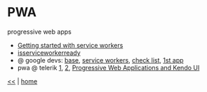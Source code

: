 # PWA

progressive web apps

+ [Getting started with service workers](https://angular.io/guide/service-worker-getting-started)
+ [isserviceworkerready](https://jakearchibald.github.io/isserviceworkerready/)
+ @ google devs: [base](https://developers.google.com/web/progressive-web-apps/), [service workers](https://developers.google.com/web/fundamentals/primers/service-workers/), [check list](https://developers.google.com/web/progressive-web-apps/checklist), [1st app](https://codelabs.developers.google.com/codelabs/your-first-pwapp/#0)
+ pwa @ telerik [1](https://www.telerik.com/progressive-web-apps), [2](https://www.telerik.com/blogs/a-gentle-and-practical-introduction-to-progressive-web-apps), [Progressive Web Applications and Kendo UI](https://www.telerik.com/blogs/kendo-ui-conversational-ui-angular-react-vue-components-new-release)

[<<](../JS.md) | [home](../../README.md)